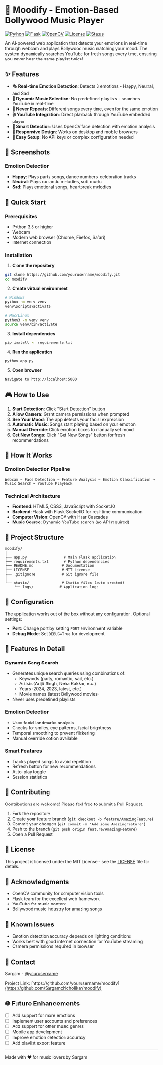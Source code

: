 # 🎵 Moodify - Emotion-Based Bollywood Music Player

[![Python](https://img.shields.io/badge/Python-3.8%2B-blue.svg)](https://www.python.org/)
[![Flask](https://img.shields.io/badge/Flask-2.3.3-green.svg)](https://flask.palletsprojects.com/)
[![OpenCV](https://img.shields.io/badge/OpenCV-4.8-red.svg)](https://opencv.org/)
[![License](https://img.shields.io/badge/License-MIT-yellow.svg)](LICENSE)
[![Status](https://img.shields.io/badge/Status-Active-success.svg)]()

An AI-powered web application that detects your emotions in real-time through webcam and plays Bollywood music matching your mood. The system dynamically searches YouTube for fresh songs every time, ensuring you never hear the same playlist twice!

## ✨ Features

- 🎭 **Real-time Emotion Detection**: Detects 3 emotions - Happy, Neutral, and Sad
- 🎵 **Dynamic Music Selection**: No predefined playlists - searches YouTube in real-time
- 🔄 **Never Repeats**: Different songs every time, even for the same emotion
- 🎬 **YouTube Integration**: Direct playback through YouTube embedded player
- 🎯 **Smart Detection**: Uses OpenCV face detection with emotion analysis
- 📱 **Responsive Design**: Works on desktop and mobile browsers
- 🚀 **Easy Setup**: No API keys or complex configuration needed

## 📸 Screenshots

### Emotion Detection
- **Happy**: Plays party songs, dance numbers, celebration tracks
- **Neutral**: Plays romantic melodies, soft music
- **Sad**: Plays emotional songs, heartbreak melodies

## 🚀 Quick Start

### Prerequisites

- Python 3.8 or higher
- Webcam
- Modern web browser (Chrome, Firefox, Safari)
- Internet connection

### Installation

1. **Clone the repository**
```bash
git clone https://github.com/yourusername/moodify.git
cd moodify
```

2. **Create virtual environment**
```bash
# Windows
python -m venv venv
venv\Scripts\activate

# Mac/Linux
python3 -m venv venv
source venv/bin/activate
```

3. **Install dependencies**
```bash
pip install -r requirements.txt
```

4. **Run the application**
```bash
python app.py
```

5. **Open browser**
```
Navigate to http://localhost:5000
```

## 🎮 How to Use

1. **Start Detection**: Click "Start Detection" button
2. **Allow Camera**: Grant camera permissions when prompted
3. **See Your Mood**: The app detects your facial expression
4. **Automatic Music**: Songs start playing based on your emotion
5. **Manual Override**: Click emotion boxes to manually set mood
6. **Get New Songs**: Click "Get New Songs" button for fresh recommendations

## 🎯 How It Works

### Emotion Detection Pipeline
```
Webcam → Face Detection → Feature Analysis → Emotion Classification → Music Search → YouTube Playback
```

### Technical Architecture
- **Frontend**: HTML5, CSS3, JavaScript with Socket.IO
- **Backend**: Flask with Flask-SocketIO for real-time communication
- **Computer Vision**: OpenCV with Haar Cascades
- **Music Source**: Dynamic YouTube search (no API required)

## 📂 Project Structure

```
moodify/
│
├── app.py                 # Main Flask application
├── requirements.txt       # Python dependencies
├── README.md             # Documentation
├── LICENSE               # MIT License
├── .gitignore            # Git ignore file
│
└── static/               # Static files (auto-created)
    └── logs/            # Application logs
```

## 🔧 Configuration

The application works out of the box without any configuration. Optional settings:

- **Port**: Change port by setting `PORT` environment variable
- **Debug Mode**: Set `DEBUG=True` for development

## 🌟 Features in Detail

### Dynamic Song Search
- Generates unique search queries using combinations of:
  - Keywords (party, romantic, sad, etc.)
  - Artists (Arijit Singh, Neha Kakkar, etc.)
  - Years (2024, 2023, latest, etc.)
  - Movie names (latest Bollywood movies)
- Never uses predefined playlists

### Emotion Detection
- Uses facial landmarks analysis
- Checks for smiles, eye patterns, facial brightness
- Temporal smoothing to prevent flickering
- Manual override option available

### Smart Features
- Tracks played songs to avoid repetition
- Refresh button for new recommendations
- Auto-play toggle
- Session statistics

## 🤝 Contributing

Contributions are welcome! Please feel free to submit a Pull Request.

1. Fork the repository
2. Create your feature branch (`git checkout -b feature/AmazingFeature`)
3. Commit your changes (`git commit -m 'Add some AmazingFeature'`)
4. Push to the branch (`git push origin feature/AmazingFeature`)
5. Open a Pull Request

## 📝 License

This project is licensed under the MIT License - see the [LICENSE](LICENSE) file for details.

## 🙏 Acknowledgments

- OpenCV community for computer vision tools
- Flask team for the excellent web framework
- YouTube for music content
- Bollywood music industry for amazing songs

## 🐛 Known Issues

- Emotion detection accuracy depends on lighting conditions
- Works best with good internet connection for YouTube streaming
- Camera permissions required in browser

## 📧 Contact

Sargam - [@yourusername](https://github.com/Sargamchicholikar)

Project Link: [https://github.com/yourusername/moodify](https://github.com/Sargamchicholikar/moodify)

## 🌐 Future Enhancements

- [ ] Add support for more emotions
- [ ] Implement user accounts and preferences
- [ ] Add support for other music genres
- [ ] Mobile app development
- [ ] Improve emotion detection accuracy
- [ ] Add playlist export feature

---

Made with ❤️ for music lovers by Sargam
